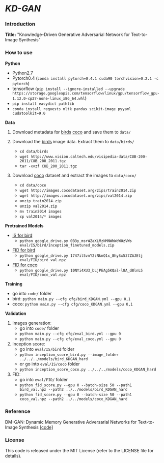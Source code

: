 # *KD-GAN*

### Introduction

**Title:** "Knowledge-Driven Generative Adversarial Network for Text-to-Image Synthesis"


### How to use

**Python**

- Python2.7
- Pytorch0.4 (`conda install pytorch=0.4.1 cuda90 torchvision=0.2.1 -c pytorch`)
- tensorflow (`pip install --ignore-installed --upgrade https://storage.googleapis.com/tensorflow/linux/gpu/tensorflow_gpu-1.12.0-cp27-none-linux_x86_64.whl`)
- `pip install easydict pathlib`
- `conda install requests nltk pandas scikit-image pyyaml cudatoolkit=9.0`


**Data**
1. Download metadata for [birds](https://drive.google.com) [coco](https://drive.google.com) and save them to `data/`

2. Download the [birds](http://www.vision.caltech.edu/visipedia/CUB-200-2011.html) image data. Extract them to `data/birds/`
    - `cd data/birds`
    - `wget http://www.vision.caltech.edu/visipedia-data/CUB-200-2011/CUB_200_2011.tgz`
    - `tar -xvzf CUB_200_2011.tgz`
    
3. Download [coco](http://cocodataset.org/#download) dataset and extract the images to `data/coco/`
    - `cd data/coco`
    - `wget http://images.cocodataset.org/zips/train2014.zip`
    - `wget http://images.cocodataset.org/zips/val2014.zip`
    - `unzip train2014.zip`
    - `unzip val2014.zip`
    - `mv train2014 images`
    - `cp val2014/* images`

**Pretrained Models**
- [IS for bird](https://drive.google.com/file/d/0B3y_msrWZaXLMzNMNWhWdW0zVWs)
    - `python google_drive.py 0B3y_msrWZaXLMzNMNWhWdW0zVWs eval/IS/bird/inception_finetuned_models.zip`
- [FID for bird](https://drive.google.com/file/d/1747il5vnY2zNkmQ1x_8hySx537ZAJEtj)
    - `python google_drive.py 1747il5vnY2zNkmQ1x_8hySx537ZAJEtj eval/FID/bird_val.npz`
- [FID for coco](https://drive.google.com/file/d/10NYi4XU3_bLjPEAg5KQal-l8A_d8lnL5)
    - `python google_drive.py 10NYi4XU3_bLjPEAg5KQal-l8A_d8lnL5 eval/FID/coco_val.npz`

**Training**
- go into `code/` folder
- bird: `python main.py --cfg cfg/bird_KDGAN.yml --gpu 0,1`
- coco: `python main.py --cfg cfg/coco_KDGAN.yml --gpu 0,1`

**Validation**
1. Images generation:
    - go into `code/` folder  
    - `python main.py --cfg cfg/eval_bird.yml --gpu 0`
    - `python main.py --cfg cfg/eval_coco.yml --gpu 0`
2. Inception score:
    - go into `eval/IS/bird` folder
    - `python inception_score_bird.py --image_folder ../../../models/bird_KDGAN_hard`
    - or go into `eval/IS/coco` folder
    - `python inception_score_coco.py ../../../models/coco_KDGAN_hard`
3. FID:
    - go into `eval/FID/` folder
    - `python fid_score.py --gpu 0 --batch-size 50 --path1 bird_val.npz --path2 ../../models/bird_KDGAN_hard`
    - `python fid_score.py --gpu 0 --batch-size 50 --path1 coco_val.npz --path2 ../../models/coco_KDGAN_hard`

### Reference
DM-GAN: Dynamic Memory Generative Adversarial Networks for Text-to-Image Synthesis [[code]](https://github.com/MinfengZhu/DM-GAN)
### License
This code is released under the MIT License (refer to the LICENSE file for details). 
